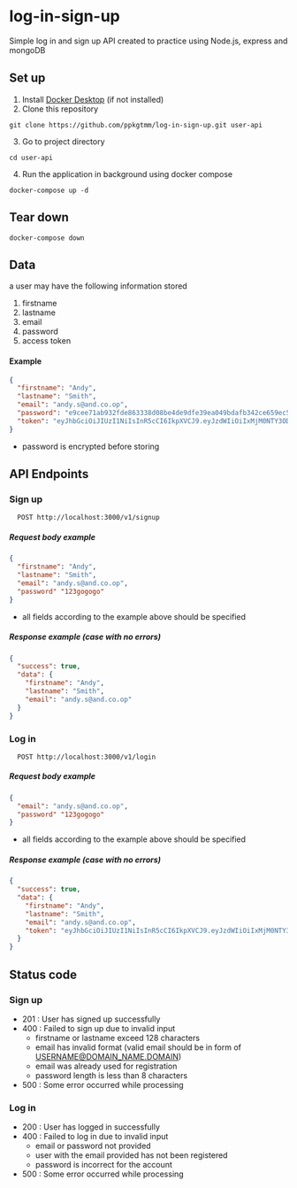 # log-in-sign-up
Simple log in and sign up API created to practice using Node.js, express and mongoDB
## Set up
1. Install [Docker Desktop](https://www.docker.com/products/docker-desktop) (if not installed)
2. Clone this repository
```
git clone https://github.com/ppkgtmm/log-in-sign-up.git user-api
```
3. Go to project directory
```
cd user-api
```
4. Run the application in background using docker compose
```
docker-compose up -d
```
## Tear down
```
docker-compose down
```
## Data
a user may have the following information stored
1. firstname
2. lastname
3. email
4. password
5. access token
#### Example
```json
{
  "firstname": "Andy",
  "lastname": "Smith",
  "email": "andy.s@and.co.op",
  "password": "e9cee71ab932fde863338d08be4de9dfe39ea049bdafb342ce659ec5450b69ae",
  "token": "eyJhbGciOiJIUzI1NiIsInR5cCI6IkpXVCJ9.eyJzdWIiOiIxMjM0NTY3ODkwIiwibmFtZSI6IkpvaG4gRG9lIiwiaWF0IjoxNTE2MjM5MDIyfQ.SflKxwRJSMeKKF2QT4fwpMeJf36POk6yJV_adQssw5c"  
}
```
* password is encrypted before storing
## API Endpoints
### Sign up
```http
  POST http://localhost:3000/v1/signup
```
##### Request body example
```json
{
  "firstname": "Andy",
  "lastname": "Smith",
  "email": "andy.s@and.co.op",
  "password" "123gogogo" 
}
```
* all fields according to the example above should be specified
##### Response example (case with no errors)
```json
{
  "success": true,
  "data": {
    "firstname": "Andy",
    "lastname": "Smith",
    "email": "andy.s@and.co.op"
  }
}
```
### Log in
```http
  POST http://localhost:3000/v1/login
```
##### Request body example
```json
{
  "email": "andy.s@and.co.op",
  "password" "123gogogo" 
}
```
* all fields according to the example above should be specified
##### Response example (case with no errors)
```json
{
  "success": true,
  "data": {
    "firstname": "Andy",
    "lastname": "Smith",
    "email": "andy.s@and.co.op",
    "token": "eyJhbGciOiJIUzI1NiIsInR5cCI6IkpXVCJ9.eyJzdWIiOiIxMjM0NTY3ODkwIiwibmFtZSI6IkpvaG4gRG9lIiwiaWF0IjoxNTE2MjM5MDIyfQ.SflKxwRJSMeKKF2QT4fwpMeJf36POk6yJV_adQssw5c"
  }
}
```
## Status code
### Sign up
* 201 : User has signed up successfully
* 400 : Failed to sign up due to invalid input
  * firstname or lastname exceed 128 characters
  * email has invalid format (valid email should be in form of USERNAME@DOMAIN_NAME.DOMAIN)
  * email was already used for registration
  * password length is less than 8 characters
* 500 : Some error occurred while processing
### Log in
* 200 : User has logged in successfully
* 400 : Failed to log in due to invalid input
  * email or password not provided
  * user with the email provided has not been registered
  * password is incorrect for the account
* 500 : Some error occurred while processing
